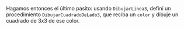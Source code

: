 Hagamos entonces el último pasito: usando `DibujarLinea3`, definí un procedimiento `DibujarCuadradoDeLado3`, que reciba un `color` y dibuje un cuadrado de 3x3 de ese color.